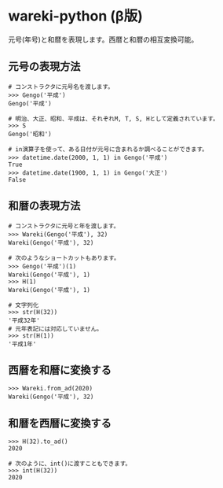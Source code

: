 # wareki-python (β版)
元号(年号)と和暦を表現します。西暦と和暦の相互変換可能。


## 元号の表現方法
```python:
# コンストラクタに元号名を渡します。
>>> Gengo('平成')
Gengo('平成')

# 明治、大正、昭和、平成は、それぞれM, T, S, Hとして定義されています。
>>> S
Gengo('昭和')

# in演算子を使って、ある日付が元号に含まれるか調べることができます。
>>> datetime.date(2000, 1, 1) in Gengo('平成')
True
>>> datetime.date(1900, 1, 1) in Gengo('大正')
False
```

## 和暦の表現方法

```python:
# コンストラクタに元号と年を渡します。
>>> Wareki(Gengo('平成'), 32)
Wareki(Gengo('平成'), 32)

# 次のようなショートカットもあります。
>>> Gengo('平成')(1)
Wareki(Gengo('平成'), 1)
>>> H(1)
Wareki(Gengo('平成'), 1)

# 文字列化
>>> str(H(32))
'平成32年'
# 元年表記には対応していません。
>>> str(H(1))
'平成1年'
```

## 西暦を和暦に変換する

```python:
>>> Wareki.from_ad(2020)
Wareki(Gengo('平成'), 32)
```

## 和暦を西暦に変換する

```python:
>>> H(32).to_ad()
2020

# 次のように、int()に渡すこともできます。
>>> int(H(32))
2020
```
